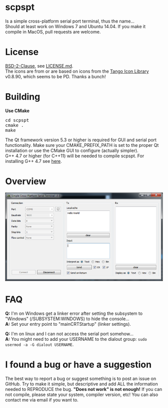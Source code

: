 scpspt
========
Is a simple cross-platform serial port terminal, thus the name...  
Should at least work on Windows 7 and Ubuntu 14.04. If you make it compile in MacOS, pull requests are welcome.

License
========
[BSD-2-Clause](http://opensource.org/licenses/BSD-2-Clause), see [LICENSE.md](LICENSE.md).  
The icons are from or are based on icons from the [Tango Icon Library](http://tango.freedesktop.org/Tango_Icon_Library) v0.8.90, which seems to be PD. Thanks a bunch!

Building
========
**Use CMake**

<pre>
cd scpspt
cmake .
make
</pre>

The Qt framework version 5.3 or higher is required for GUI and serial port functionality. Make sure your CMAKE_PREFIX_PATH is set to the proper Qt installation or use the CMake GUI to configure (actually simpler).  
G++ 4.7 or higher (for C++11) will be needed to compile scpspt. For installing G++ 4.7 see [here](http://lektiondestages.blogspot.de/2013/05/installing-and-switching-gccg-versions.html).

Overview
========
![GUI overview](scpspt_gui.png?raw=true)

FAQ
========
**Q:** I'm on Windows get a linker error after setting the subsystem to "Windows" (/SUBSYSTEM:WINDOWS) to hide the console...  
**A:** Set your entry point to "mainCRTStartup" (linker settings).  

**Q:** I'm on linux and I can not access the serial port somehow...  
**A:** You might need to add your USERNAME to the dialout group: ```sudo usermod -a -G dialout USERNAME```.  

I found a bug or have a suggestion
========
The best way to report a bug or suggest something is to post an issue on GitHub. Try to make it simple, but descriptive and add ALL the information needed to REPRODUCE the bug. **"Does not work" is not enough!** If you can not compile, please state your system, compiler version, etc! You can also contact me via email if you want to.